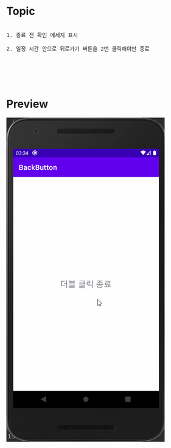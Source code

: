 # Topic

<pre>

1. 종료 전 확인 메세지 표시

2. 일정 시간 안으로 뒤로가기 버튼을 2번 클릭해야만 종료


</pre>

<br><br>

# Preview

![preview](preview.gif)
